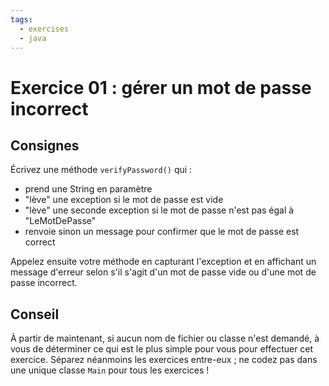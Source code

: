 ```yaml
---
tags:
  - exercises
  - java
---
```


# Exercice 01 : gérer un mot de passe incorrect

## Consignes

Écrivez une méthode `verifyPassword()` qui :
- prend une String en paramètre
- "lève" une exception si le mot de passe est vide
- "lève" une seconde exception si le mot de passe n'est pas égal à "LeMotDePasse"
- renvoie sinon un message pour confirmer que le mot de passe est correct

Appelez ensuite votre méthode en capturant l'exception et en affichant un message d'erreur selon s'il s'agit d'un mot de passe vide ou d'une mot de passe incorrect.

## Conseil

À partir de maintenant, si aucun nom de fichier ou classe n'est demandé, à vous de déterminer ce qui est le plus simple pour vous pour effectuer cet exercice. Séparez néanmoins les exercices entre-eux ; ne codez pas dans une unique classe `Main` pour tous les exercices !
